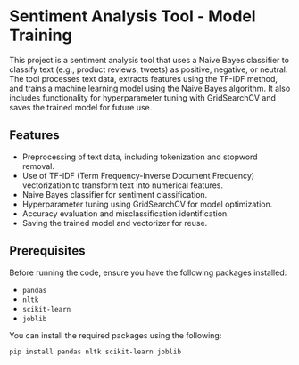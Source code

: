 # Sentiment Analysis Tool - Model Training

This project is a sentiment analysis tool that uses a Naive Bayes classifier to classify text (e.g., product reviews, tweets) as positive, negative, or neutral. The tool processes text data, extracts features using the TF-IDF method, and trains a machine learning model using the Naive Bayes algorithm. It also includes functionality for hyperparameter tuning with GridSearchCV and saves the trained model for future use.

## Features

- Preprocessing of text data, including tokenization and stopword removal.
- Use of TF-IDF (Term Frequency-Inverse Document Frequency) vectorization to transform text into numerical features.
- Naive Bayes classifier for sentiment classification.
- Hyperparameter tuning using GridSearchCV for model optimization.
- Accuracy evaluation and misclassification identification.
- Saving the trained model and vectorizer for reuse.

## Prerequisites

Before running the code, ensure you have the following packages installed:

- `pandas`
- `nltk`
- `scikit-learn`
- `joblib`

You can install the required packages using the following:

```bash
pip install pandas nltk scikit-learn joblib
